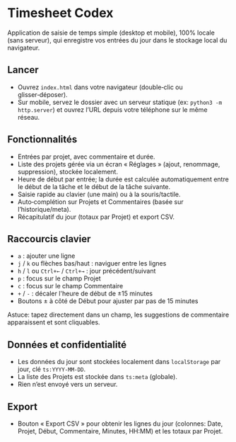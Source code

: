 # Timesheet Codex

Application de saisie de temps simple (desktop et mobile), 100% locale (sans serveur), qui enregistre vos entrées du jour dans le stockage local du navigateur.

## Lancer

- Ouvrez `index.html` dans votre navigateur (double‑clic ou glisser‑déposer).
- Sur mobile, servez le dossier avec un serveur statique (ex: `python3 -m http.server`) et ouvrez l’URL depuis votre téléphone sur le même réseau.

## Fonctionnalités

- Entrées par projet, avec commentaire et durée.
- Liste des projets gérée via un écran « Réglages » (ajout, renommage, suppression), stockée localement.
- Heure de début par entrée; la durée est calculée automatiquement entre le début de la tâche et le début de la tâche suivante.
- Saisie rapide au clavier (une main) ou à la souris/tactile.
- Auto‑complétion sur Projets et Commentaires (basée sur l’historique/meta).
- Récapitulatif du jour (totaux par Projet) et export CSV.

## Raccourcis clavier

- `a` : ajouter une ligne
- `j` / `k` ou flèches bas/haut : naviguer entre les lignes
- `h` / `l` ou `Ctrl+←` / `Ctrl+→` : jour précédent/suivant
- `p` : focus sur le champ Projet
- `c` : focus sur le champ Commentaire
- `+` / `-` : décaler l'heure de début de ±15 minutes
- Boutons ± à côté de Début pour ajuster par pas de 15 minutes

Astuce: tapez directement dans un champ, les suggestions de commentaire apparaissent et sont cliquables.

## Données et confidentialité

- Les données du jour sont stockées localement dans `localStorage` par jour, clé `ts:YYYY-MM-DD`.
- La liste des Projets est stockée dans `ts:meta` (globale).
- Rien n’est envoyé vers un serveur.

## Export

- Bouton « Export CSV » pour obtenir les lignes du jour (colonnes: Date, Projet, Début, Commentaire, Minutes, HH:MM) et les totaux par Projet.
